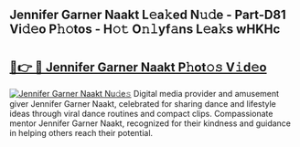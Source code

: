 ## Jennifer Garner Naakt L𝚎a𝚔ed N𝚞𝚍e - Part-D81 Vi𝚍𝚎o P𝚑𝚘tos - H𝚘𝚝 O𝚗𝚕yf𝚊ns L𝚎a𝚔s wHKHc

# <h2><a href="http://kf8mvz.oniu.top/?m=Jennifer+Garner+Naakt">🔗👉 🔴 Jennifer Garner Naakt P𝚑ot𝚘𝚜 V𝚒d𝚎o</a></h2>

[![Jennifer Garner Naakt Nu𝚍e𝚜](https://i.imgur.com/0qMVB7G.gif)](http://kf8mvz.oniu.top/?m=Jennifer+Garner+Naakt)
Digital media provider and amusement giver Jennifer Garner Naakt, celebrated for sharing dance and lifestyle ideas through viral dance routines and compact clips. Compassionate mentor Jennifer Garner Naakt, recognized for their kindness and guidance in helping others reach their potential.  
